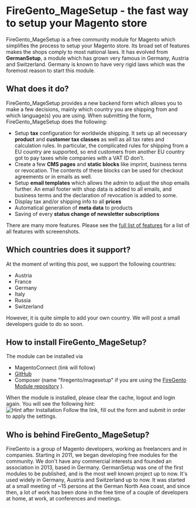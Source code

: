 FireGento_MageSetup - the fast way to setup your Magento store
====================================================
FireGento_MageSetup is a free community module for Magento which simplifies the process to setup your Magento store. 
Its broad set of features makes the shops comply to most national laws.
It has evolved from **GermanSetup**, a module which has grown very famous in Germany, Austria and Switzerland. Germany is known to have very rigid laws which was the foremost reason to start this module. 

What does it do?
----------------
FireGento_MageSetup provides a new backend form which allows you to make a few decisions, mainly which country you are shipping from and which language(s) you are using. When submitting the form, FireGento_MageSetup does the following:
  
* Setup **tax** configuration for worldwide shipping. It sets up all necessary **product** and **customer tax classes** as well as all tax rates and calculation rules. 
   In particular, the complicated rules for shipping from a EU country are supported, so end customers from another EU country got to pay taxes while companies with a VAT ID don't.
* Create a few **CMS pages** and **static blocks** like imprint, business terms or revocation. The contents of these blocks can be used for checkout agreements or in emails as well.
* Setup **email templates** which allows the admin to adjust the shop emails further. An email footer with shop data is added to all emails, and business terms and the declaration of revocation is added to some.
* Display tax and/or shipping info to all **prices**
* Automatical generation of **meta data** to products
* Saving of every **status change of newsletter subscriptions**

There are many more features. Please see the [full list of features](https://github.com/firegento/firegento-magesetup/blob/development/docs/features/features.markdown) for a list of all features with screeenshots.

Which countries does it support?
--------------------------------
At the moment of writing this post, we support the following countries:

* Austria
* France
* Germany
* Italy
* Russia
* Switzerland

However, it is quite simple to add your own country. We will post a small developers guide to do so soon. 

How to install FireGento_MageSetup?
-------------------------
The module can be installed via 

* MagentoConnect (link will follow)
* [GitHub](https://github.com/firegento/firegento-magesetup/)
* Composer (name "firegento/magesetup" if you are using the [FireGento Module repository](http://packages.firegento.com/) ).

When the module is installed, please clear the cache, logout and login again. You will see the following hint:  
![Hint after Installation](https://raw.github.com/firegento/firegento-magesetup/development/docs/features/images/install-hint.png "Hint after Installation")
Follow the link, fill out the form and submit in order to apply the settings.

Who is behind FireGento_MageSetup?
----------------------------------
FireGento is a group of Magento developers, working as freelancers and in companies. Starting in 2011, we began developing free modules for the community. 
We don't have any commercial interests and founded an association in 2013, based in Germany.
GermanSetup was one of the first modules to be published, and is the most well known project up to now. It's used widely in Germany, Austria and Switzerland up to now. 
It was started at a small meeting of ~15 persons at the German North Aea coast, and since then, a lot of work has been done in the free time of a couple of developers at home, at work, at conferences and meetings. 
